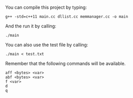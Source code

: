 
You can compile this project by typing:

```
g++ -std=c++11 main.cc dllist.cc memmanager.cc -o main
```

And the run it by calling:

```
./main
```

You can also use the test file by calling:

```
./main < test.txt
```

Remember that the following commands will be available.

```
aff <bytes> <var>
abf <bytes> <var>
f <var>
d
q
```
